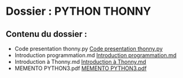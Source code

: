 # Dossier : PYTHON THONNY
 
 ## Contenu du dossier : 
- Code presentation thonny.py [Code presentation thonny.py](./Code_presentation_thonny.py)
- Introduction programmation.md [Introduction programmation.md](./Introduction_programmation.md)
- Introduction à Thonny.md [Introduction à Thonny.md](./Introduction_à_Thonny.md)
- MEMENTO PYTHON3.pdf [MEMENTO PYTHON3.pdf](./MEMENTO_PYTHON3.pdf)
